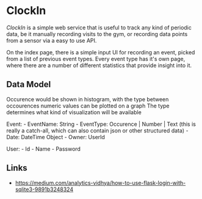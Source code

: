 # ClockIn

_ClockIn_ is a simple web service that is useful to track any kind of periodic
data, be it manually recording visits to the gym, or recording data points from
a sensor via a easy to use API. 

On the index page, there is a simple input UI for recording an event, picked
from a list of previous event types. Every event type has it's own page, where
there are a number of different statistics that provide insight into it.

## Data Model

Occurence would be shown in histogram, with the type between occourences
numeric values can be plotted on a graph The type determines what kind of
visualization will be available
	
Event:
	-	EventName: String
	-	EventType: Occurence | Number | Text (this is really a
		catch-all, which can also contain json or other structured
		data)
	- 	Date: DateTime Object
	-	Owner: UserId	

User:
	-	Id
	- 	Name
	-	Password
	
## Links
			
- https://medium.com/analytics-vidhya/how-to-use-flask-login-with-sqlite3-9891b3248324